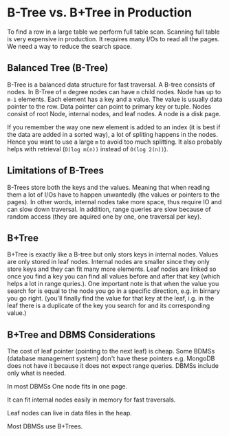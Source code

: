 # B-Tree vs. B+Tree in Production

To find a row in a large table we perform full table scan. Scanning full table is very expensive in production. It requires many I/Os to read all the pages. We need a way to reduce the search space.

## Balanced Tree (B-Tree)

B-Tree is a balanced data structure for fast traversal. A B-tree consists of nodes. In B-Tree of `m` degree nodes can have `m` child nodes. Node has up to `m-1` elements. Each element has a key and a value. The value is usually data pointer to the row. Data pointer can point to primary key or tuple. Nodes consist of root Node, internal nodes, and leaf nodes. A node is a disk page.

If you remember the way one new element is added to an index (it is best if the data are added in a sorted way), a lot of spliting happens in the nodes. Hence you want to use a large `m` to avoid too much splitting. It also probably helps with retrieval (`O(log m(n))` instead of `O(log 2(n))`).

## Limitations of B-Trees

B-Trees store both the keys and the values. Meaning that when reading them a lot of I/Os have to happen unwantedly (the values or pointers to the pages). In other words, internal nodes take more space, thus require IO and can slow down traversal. In addition, range queries are slow because of random access (they are aquired one by one, one traversal per key).

## B+Tree

B+Tree is exactly like a B-tree but only stors keys in internal nodes. Values are only stored in leaf nodes. Internal nodes are smaller since they only store keys and they can fit many more elements. Leaf nodes are linked so once you find a key you can find all values before and after that key (which helps a lot in range quries.). One important note is that when the value you search for is equal to the node you go in a specific direction, e.g. in birnary you go right. (you'll finally find the value for that key at the leaf, i.g. in the leaf there is a duplicate of the key you search for and its corresponding value.)

## B+Tree and DBMS Considerations

The cost of leaf pointer (pointing to the next leaf) is cheap.
Some BDMSs (database management system) don't have these pointers e.g. MongoDB does not have it because it does not expect range queries. DBMSs include only what is needed.

In most DBMSs One node fits in one page.

It can fit internal nodes easily in memory for fast traversals.

Leaf nodes can live in data files in the heap.

Most DBMSs use B+Trees.
